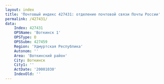 ```yaml
---
layout: index
title: 'Почтовый индекс 427431: отделение почтовой связи Почты России'
permalink: /427431/
data:
    Index: 427431
    OPSName: 'Воткинск 1'
    OPSType: О
    OPSSubm: 427459
    Region: 'Удмуртская Республика'
    Autonom: ''
    Area: 'Воткинский район'
    City: Воткинск
    City1: ''
    ActDate: '20001030'
    IndexOld: ''
---
```

